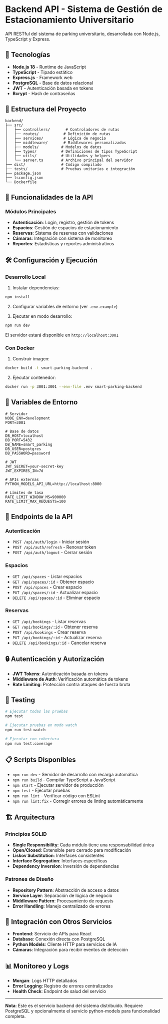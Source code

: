 # Backend API - Sistema de Gestión de Estacionamiento Universitario

API RESTful del sistema de parking universitario, desarrollada con Node.js, TypeScript y Express.

## 🚀 Tecnologías

- **Node.js 18** - Runtime de JavaScript
- **TypeScript** - Tipado estático
- **Express.js** - Framework web
- **PostgreSQL** - Base de datos relacional
- **JWT** - Autenticación basada en tokens
- **Bcrypt** - Hash de contraseñas

## 📁 Estructura del Proyecto

```
backend/
├── src/
│   ├── controllers/       # Controladores de rutas
│   ├── routes/           # Definición de rutas
│   ├── services/         # Lógica de negocio
│   ├── middleware/       # Middlewares personalizados
│   ├── models/          # Modelos de datos
│   ├── types/           # Definiciones de tipos TypeScript
│   ├── utils/           # Utilidades y helpers
│   └── server.ts        # Archivo principal del servidor
├── dist/                # Código compilado
├── tests/               # Pruebas unitarias e integración
├── package.json
├── tsconfig.json
└── Dockerfile
```

## 🎯 Funcionalidades de la API

### Módulos Principales

- **Autenticación**: Login, registro, gestión de tokens
- **Espacios**: Gestión de espacios de estacionamiento
- **Reservas**: Sistema de reservas con validaciones
- **Cámaras**: Integración con sistema de monitoreo
- **Reportes**: Estadísticas y reportes administrativos

## 🛠️ Configuración y Ejecución

### Desarrollo Local

1. Instalar dependencias:
```bash
npm install
```

2. Configurar variables de entorno (ver `.env.example`)

3. Ejecutar en modo desarrollo:
```bash
npm run dev
```

El servidor estará disponible en `http://localhost:3001`

### Con Docker

1. Construir imagen:
```bash
docker build -t smart-parking-backend .
```

2. Ejecutar contenedor:
```bash
docker run -p 3001:3001 --env-file .env smart-parking-backend
```

## 🔧 Variables de Entorno

```env
# Servidor
NODE_ENV=development
PORT=3001

# Base de datos
DB_HOST=localhost
DB_PORT=5432
DB_NAME=smart_parking
DB_USER=postgres
DB_PASSWORD=password

# JWT
JWT_SECRET=your-secret-key
JWT_EXPIRES_IN=7d

# APIs externas
PYTHON_MODELS_API_URL=http://localhost:8000

# Límites de tasa
RATE_LIMIT_WINDOW_MS=900000
RATE_LIMIT_MAX_REQUESTS=100
```

## 📡 Endpoints de la API

### Autenticación
- `POST /api/auth/login` - Iniciar sesión
- `POST /api/auth/refresh` - Renovar token
- `POST /api/auth/logout` - Cerrar sesión


### Espacios
- `GET /api/spaces` - Listar espacios
- `GET /api/spaces/:id` - Obtener espacio
- `POST /api/spaces` - Crear espacio
- `PUT /api/spaces/:id` - Actualizar espacio
- `DELETE /api/spaces/:id` - Eliminar espacio

### Reservas
- `GET /api/bookings` - Listar reservas
- `GET /api/bookings/:id` - Obtener reserva
- `POST /api/bookings` - Crear reserva
- `PUT /api/bookings/:id` - Actualizar reserva
- `DELETE /api/bookings/:id` - Cancelar reserva


## 🔒 Autenticación y Autorización

- **JWT Tokens**: Autenticación basada en tokens
- **Middleware de Auth**: Verificación automática de tokens
- **Rate Limiting**: Protección contra ataques de fuerza bruta

## 🧪 Testing

```bash
# Ejecutar todas las pruebas
npm test

# Ejecutar pruebas en modo watch
npm run test:watch

# Ejecutar con cobertura
npm run test:coverage
```

## 📋 Scripts Disponibles

- `npm run dev` - Servidor de desarrollo con recarga automática
- `npm run build` - Compilar TypeScript a JavaScript
- `npm start` - Ejecutar servidor de producción
- `npm test` - Ejecutar pruebas
- `npm run lint` - Verificar código con ESLint
- `npm run lint:fix` - Corregir errores de linting automáticamente

## 🏗️ Arquitectura

### Principios SOLID
- **Single Responsibility**: Cada módulo tiene una responsabilidad única
- **Open/Closed**: Extensible pero cerrado para modificación
- **Liskov Substitution**: Interfaces consistentes
- **Interface Segregation**: Interfaces específicas
- **Dependency Inversion**: Inversión de dependencias

### Patrones de Diseño
- **Repository Pattern**: Abstracción de acceso a datos
- **Service Layer**: Separación de lógica de negocio
- **Middleware Pattern**: Procesamiento de requests
- **Error Handling**: Manejo centralizado de errores

## 🔗 Integración con Otros Servicios

- **Frontend**: Servicio de APIs para React
- **Database**: Conexión directa con PostgreSQL
- **Python Models**: Cliente HTTP para servicios de IA
- **Cámaras**: Integración para recibir eventos de detección

## 📊 Monitoreo y Logs

- **Morgan**: Logs HTTP detallados
- **Error Logging**: Registro de errores centralizados
- **Health Check**: Endpoint de salud del servicio

---

**Nota**: Este es el servicio backend del sistema distribuido. Requiere PostgreSQL y opcionalmente el servicio python-models para funcionalidad completa.

